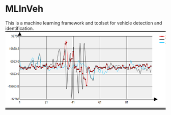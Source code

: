 # MLInVeh
This is a machine learning framework and toolset for vehicle detection and identification.
![image](https://github.com/xiaopengCode/MLInVeh/blob/geomagneticSensorAnalysis/MLInVeh_XYZData.png)
